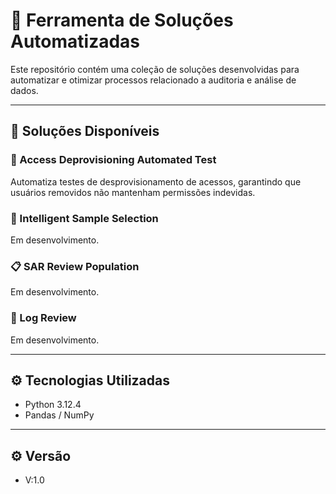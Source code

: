 # 🧰 Ferramenta de Soluções Automatizadas

Este repositório contém uma coleção de soluções desenvolvidas para automatizar e otimizar processos relacionado a auditoria e análise de dados.

---

## 🧠 Soluções Disponíveis

### 🔐 Access Deprovisioning Automated Test
Automatiza testes de desprovisionamento de acessos, garantindo que usuários removidos não mantenham permissões indevidas.

### 🎯 Intelligent Sample Selection
Em desenvolvimento.

### 📋 SAR Review Population
Em desenvolvimento.

### 📜 Log Review
Em desenvolvimento.

---

## ⚙️ Tecnologias Utilizadas

- Python 3.12.4
- Pandas / NumPy  

---

## ⚙️ Versão
- V:1.0
